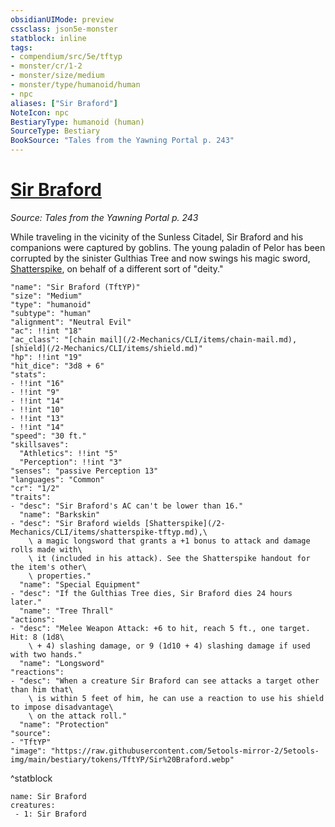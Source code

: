 ```yaml
---
obsidianUIMode: preview
cssclass: json5e-monster
statblock: inline
tags:
- compendium/src/5e/tftyp
- monster/cr/1-2
- monster/size/medium
- monster/type/humanoid/human
- npc
aliases: ["Sir Braford"]
NoteIcon: npc
BestiaryType: humanoid (human)
SourceType: Bestiary
BookSource: "Tales from the Yawning Portal p. 243"
---
```

# [Sir Braford](2-Mechanics/CLI/bestiary/npc/sir-braford-tftyp.md)
*Source: Tales from the Yawning Portal p. 243*  

While traveling in the vicinity of the Sunless Citadel, Sir Braford and his companions were captured by goblins. The young paladin of Pelor has been corrupted by the sinister Gulthias Tree and now swings his magic sword, [Shatterspike](/2-Mechanics/CLI/items/shatterspike-tftyp.md), on behalf of a different sort of "deity."

```statblock
"name": "Sir Braford (TftYP)"
"size": "Medium"
"type": "humanoid"
"subtype": "human"
"alignment": "Neutral Evil"
"ac": !!int "18"
"ac_class": "[chain mail](/2-Mechanics/CLI/items/chain-mail.md), [shield](/2-Mechanics/CLI/items/shield.md)"
"hp": !!int "19"
"hit_dice": "3d8 + 6"
"stats":
- !!int "16"
- !!int "9"
- !!int "14"
- !!int "10"
- !!int "13"
- !!int "14"
"speed": "30 ft."
"skillsaves":
  "Athletics": !!int "5"
  "Perception": !!int "3"
"senses": "passive Perception 13"
"languages": "Common"
"cr": "1/2"
"traits":
- "desc": "Sir Braford's AC can't be lower than 16."
  "name": "Barkskin"
- "desc": "Sir Braford wields [Shatterspike](/2-Mechanics/CLI/items/shatterspike-tftyp.md),\
    \ a magic longsword that grants a +1 bonus to attack and damage rolls made with\
    \ it (included in his attack). See the Shatterspike handout for the item's other\
    \ properties."
  "name": "Special Equipment"
- "desc": "If the Gulthias Tree dies, Sir Braford dies 24 hours later."
  "name": "Tree Thrall"
"actions":
- "desc": "Melee Weapon Attack: +6 to hit, reach 5 ft., one target. Hit: 8 (1d8\
    \ + 4) slashing damage, or 9 (1d10 + 4) slashing damage if used with two hands."
  "name": "Longsword"
"reactions":
- "desc": "When a creature Sir Braford can see attacks a target other than him that\
    \ is within 5 feet of him, he can use a reaction to use his shield to impose disadvantage\
    \ on the attack roll."
  "name": "Protection"
"source":
- "TftYP"
"image": "https://raw.githubusercontent.com/5etools-mirror-2/5etools-img/main/bestiary/tokens/TftYP/Sir%20Braford.webp"
```
^statblock

```encounter-table
name: Sir Braford
creatures:
 - 1: Sir Braford
```